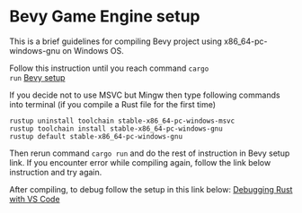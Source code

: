 # Bevy Game Engine setup

This is a brief guidelines for compiling Bevy project using x86_64-pc-windows-gnu on Windows OS.

Follow this instruction until you reach command <code>cargo run</code>
[Bevy setup](https://bevyengine.org/learn/book/getting-started/setup/)

If you decide not to use MSVC but Mingw then type following commands into terminal (if you compile a Rust file for the first time)
```console
rustup uninstall toolchain stable-x86_64-pc-windows-msvc
rustup toolchain install stable-x86_64-pc-windows-gnu
rustup default stable-x86_64-pc-windows-gnu
```

Then rerun command <code>cargo run</code> and do the rest of instruction in Bevy setup link. If you encounter error while compiling again, follow the link below instruction and try again.

After compiling, to debug follow the setup in this link below:
[Debugging Rust with VS Code](https://dev.to/rogertorres/debugging-rust-with-vs-code-11dj)

